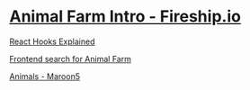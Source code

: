 # [Animal Farm Intro - Fireship.io](https://fireship.io/courses/react/1-intro/)

[React Hooks Explained](https://www.youtube.com/watch?v=TNhaISOUy6Q)

[Frontend search for Animal Farm](https://fireship.io/courses/react/1-react-search/)

[Animals - Maroon5](https://open.spotify.com/album/0KJe8iJqOpahl1CprfAThy?si=EScuMlffQgqA2Jb0kCxfHQ)
